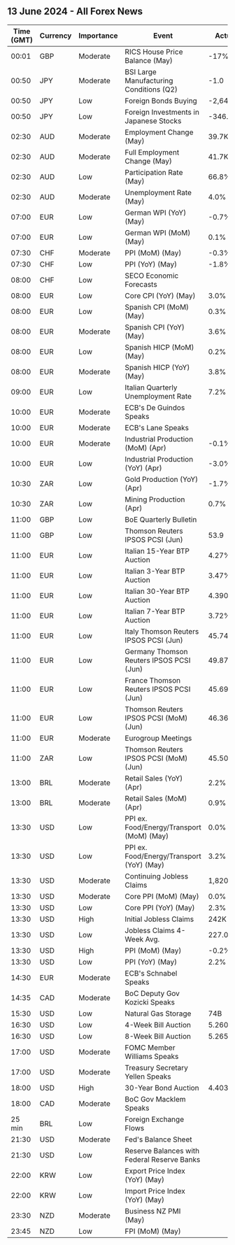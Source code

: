 ## 13 June 2024 - All Forex News

| Time (GMT) | Currency | Importance | Event | Actual | Forecast | Previous |
|------|----------|------------|-------|--------|----------|----------|
| 00:01 | GBP | Moderate | RICS House Price Balance (May) | -17% | -5% | -7% |
| 00:50 | JPY | Moderate | BSI Large Manufacturing Conditions (Q2) | -1.0 | -5.2 | -6.7 |
| 00:50 | JPY | Low | Foreign Bonds Buying | -2,647.6B |  | 1,323.4B |
| 00:50 | JPY | Low | Foreign Investments in Japanese Stocks | -346.6B |  | 282.0B |
| 02:30 | AUD | Moderate | Employment Change (May) | 39.7K | 30.5K | 37.4K |
| 02:30 | AUD | Moderate | Full Employment Change (May) | 41.7K |  | -7.6K |
| 02:30 | AUD | Low | Participation Rate (May) | 66.8% | 66.7% | 66.8% |
| 02:30 | AUD | Moderate | Unemployment Rate (May) | 4.0% | 4.0% | 4.1% |
| 07:00 | EUR | Low | German WPI (YoY) (May) | -0.7% |  | -1.8% |
| 07:00 | EUR | Low | German WPI (MoM) (May) | 0.1% | 0.3% | 0.4% |
| 07:30 | CHF | Moderate | PPI (MoM) (May) | -0.3% | 0.5% | 0.6% |
| 07:30 | CHF | Low | PPI (YoY) (May) | -1.8% |  | -1.8% |
| 08:00 | CHF | Low | SECO Economic Forecasts |  |  |  |
| 08:00 | EUR | Low | Core CPI (YoY) (May) | 3.0% | 3.0% | 2.9% |
| 08:00 | EUR | Low | Spanish CPI (MoM) (May) | 0.3% | 0.3% | 0.7% |
| 08:00 | EUR | Moderate | Spanish CPI (YoY) (May) | 3.6% | 3.6% | 3.3% |
| 08:00 | EUR | Low | Spanish HICP (MoM) (May) | 0.2% | 0.2% | 0.6% |
| 08:00 | EUR | Moderate | Spanish HICP (YoY) (May) | 3.8% | 3.8% | 3.4% |
| 09:00 | EUR | Low | Italian Quarterly Unemployment Rate | 7.2% | 7.4% | 7.4% |
| 10:00 | EUR | Moderate | ECB's De Guindos Speaks |  |  |  |
| 10:00 | EUR | Moderate | ECB's Lane Speaks |  |  |  |
| 10:00 | EUR | Moderate | Industrial Production (MoM) (Apr) | -0.1% | 0.1% | 0.5% |
| 10:00 | EUR | Low | Industrial Production (YoY) (Apr) | -3.0% | -1.9% | -1.2% |
| 10:30 | ZAR | Low | Gold Production (YoY) (Apr) | -1.7% |  | -4.3% |
| 10:30 | ZAR | Low | Mining Production (Apr) | 0.7% |  | -4.8% |
| 11:00 | GBP | Low | BoE Quarterly Bulletin |  |  |  |
| 11:00 | GBP | Low | Thomson Reuters IPSOS PCSI (Jun) | 53.9 |  | 52.8 |
| 11:00 | EUR | Low | Italian 15-Year BTP Auction | 4.27% |  | 4.16% |
| 11:00 | EUR | Low | Italian 3-Year BTP Auction | 3.47% |  | 3.48% |
| 11:00 | EUR | Low | Italian 30-Year BTP Auction | 4.390% |  | 4.140% |
| 11:00 | EUR | Low | Italian 7-Year BTP Auction | 3.72% |  | 3.52% |
| 11:00 | EUR | Low | Italy Thomson Reuters IPSOS PCSI (Jun) | 45.74 |  | 43.83 |
| 11:00 | EUR | Low | Germany Thomson Reuters IPSOS PCSI (Jun) | 49.87 |  | 48.51 |
| 11:00 | EUR | Low | France Thomson Reuters IPSOS PCSI (Jun) | 45.69 |  | 46.04 |
| 11:00 | EUR | Low | Thomson Reuters IPSOS PCSI (MoM) (Jun) | 46.36 |  | 48.62 |
| 11:00 | EUR | Moderate | Eurogroup Meetings |  |  |  |
| 11:00 | ZAR | Low | Thomson Reuters IPSOS PCSI (MoM) (Jun) | 45.50 |  | 45.27 |
| 13:00 | BRL | Moderate | Retail Sales (YoY) (Apr) | 2.2% | 3.4% | 5.7% |
| 13:00 | BRL | Moderate | Retail Sales (MoM) (Apr) | 0.9% | 1.3% | 0.3% |
| 13:30 | USD | Low | PPI ex. Food/Energy/Transport (MoM) (May) | 0.0% |  | 0.5% |
| 13:30 | USD | Low | PPI ex. Food/Energy/Transport (YoY) (May) | 3.2% |  | 3.2% |
| 13:30 | USD | Moderate | Continuing Jobless Claims | 1,820K | 1,800K | 1,790K |
| 13:30 | USD | Moderate | Core PPI (MoM) (May) | 0.0% | 0.3% | 0.5% |
| 13:30 | USD | Low | Core PPI (YoY) (May) | 2.3% | 2.4% | 2.5% |
| 13:30 | USD | High | Initial Jobless Claims | 242K | 225K | 229K |
| 13:30 | USD | Low | Jobless Claims 4-Week Avg. | 227.00K |  | 222.25K |
| 13:30 | USD | High | PPI (MoM) (May) | -0.2% | 0.1% | 0.5% |
| 13:30 | USD | Low | PPI (YoY) (May) | 2.2% | 2.5% | 2.3% |
| 14:30 | EUR | Moderate | ECB's Schnabel Speaks |  |  |  |
| 14:35 | CAD | Moderate | BoC Deputy Gov Kozicki Speaks |  |  |  |
| 15:30 | USD | Low | Natural Gas Storage | 74B | 75B | 98B |
| 16:30 | USD | Low | 4-Week Bill Auction | 5.260% |  | 5.270% |
| 16:30 | USD | Low | 8-Week Bill Auction | 5.265% |  | 5.265% |
| 17:00 | USD | Moderate | FOMC Member Williams Speaks |  |  |  |
| 17:00 | USD | Moderate | Treasury Secretary Yellen Speaks |  |  |  |
| 18:00 | USD | High | 30-Year Bond Auction | 4.403% |  | 4.635% |
| 18:00 | CAD | Moderate | BoC Gov Macklem Speaks |  |  |  |
| 25 min | BRL | Low | Foreign Exchange Flows |  |  | -0.428B |
| 21:30 | USD | Moderate | Fed's Balance Sheet |  |  | 7,256B |
| 21:30 | USD | Low | Reserve Balances with Federal Reserve Banks |  |  | 3.458T |
| 22:00 | KRW | Low | Export Price Index (YoY) (May) |  |  | 6.2% |
| 22:00 | KRW | Low | Import Price Index (YoY) (May) |  |  | 2.9% |
| 23:30 | NZD | Moderate | Business NZ PMI (May) |  |  | 48.9 |
| 23:45 | NZD | Low | FPI (MoM) (May) |  |  | 0.6% |

